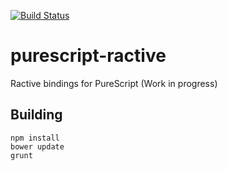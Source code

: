 [![Build Status](https://travis-ci.org/AitorATuin/purescript-ractive.svg?branch=master)](https://travis-ci.org/AitorATuin/purescript-ractive)

# purescript-ractive

Ractive bindings for PureScript (Work in progress)

## Building

```
npm install
bower update
grunt
```
